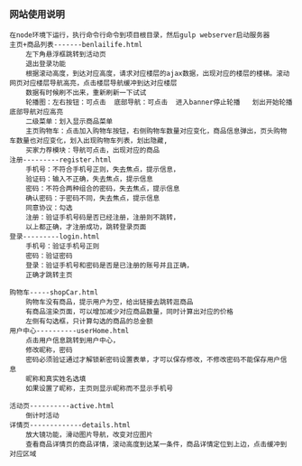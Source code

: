### 网站使用说明
    在node环境下运行，执行命令行命令到项目根目录，然后gulp webserver启动服务器
    主页+商品列表-------benlailife.html
        左下角悬浮框跳转到活动页
        退出登录功能
        根据滚动高度，到达对应高度，请求对应楼层的ajax数据，出现对应的楼层的楼梯。滚动网页对应楼层导航高亮，点击楼层导航缓冲到达对应楼层
        数据有时候刷不出来，重新刷新一下试试
        轮播图：左右按钮：可点击  底部导航：可点击  进入banner停止轮播   划出开始轮播  底部导航对应高亮
        二级菜单：划入显示商品菜单
        主页购物车：点击加入购物车按钮，右侧购物车数量对应变化，商品信息弹出，页头购物车数量也对应变化，划入出现购物车列表，划出隐藏,
        买家力荐模块：导航可点击，出现对应的商品
    注册---------register.html
        手机号：不符合手机号正则，失去焦点，提示信息，
        验证码：输入不正确，失去焦点，提示信息
        密码：不符合两种组合的密码，失去焦点，提示信息
        确认密码：于密码不同，失去焦点，提示信息
        同意协议：勾选
        注册：验证手机号码是否已经注册，注册则不跳转，
        以上都正确，才注册成功，跳转登录页面
    登录---------login.html
        手机号：验证手机号正则
        密码：验证密码
        登录：验证手机号和密码是否是已注册的账号并且正确，
        正确才跳转主页
    
    购物车-----shopCar.html
        购物车没有商品，提示用户为空，给出链接去跳转逛商品
        有商品渲染页面，可以增加减少对应商品数量，同时计算出对应的价格
        左侧有勾选框，只计算勾选的商品的总金额
    用户中心----------userHome.html
        点击用户信息跳转到用户中心，
        修改昵称，密码
        密码必须验证通过才解锁新密码设置表单，才可以保存修改，不修改密码不能保存用户信息
        昵称和真实姓名选填
        如果设置了昵称，主页则显示昵称而不显示手机号
    
    活动页----------active.html
        倒计时活动
    详情页-------------details.html
        放大镜功能，滑动图片导航，改变对应图片
        查看商品详情页的商品详情，滚动高度到达某一条件，商品详情定位到上边，点击缓冲到对应区域
